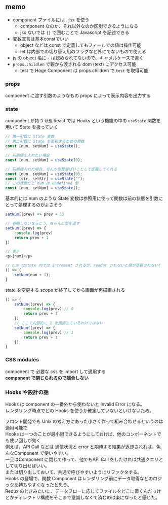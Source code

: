 ## memo

- component ファイルには `.jsx` を使う
  - component なのか、それ以外なのか区別できるようになる
  - jsx ないでは `{}` で囲むことで Javascript を記述できる
- 変数宣言は基本constでいい
  - object などは const で定義してもフィールでの値は操作可能
  - let は内部での切り替え用のフラグなど外にでないもので使える
- js の object 名に `-` は認められてないので、キャメルケースで書く
- `props.childlen` で親から渡される dom (text) にアクセス可能
  - <Hoge>test</Hoge> で Hoge Component は props.children で `test` を取得可能


### props 

component に渡す引数のようなもの
props によって表示内容を出力する


### state

component が持つ `状態`
React では Hooks という機能の中の `useState` 関数を用いて State を扱っていく

```javascript
// 第一引数に State 変数
// 第二引数に State を更新するための関数
const [num, setNum] = useState();

// 初期値を入れたい場合
const [num, setNum] = useState(0);

// 初期値入れた場合、なんか型推論ぽいことして定義してくれる
const [num, setNum] = useState(0);
const [str, setStr] = useState("");
// この状態だと num は undefined 型
const [num, setNum] = useState();
```

基本的には num のような State 変数は参照用に使って関数は前の状態を引数にとって処理するのがよさそう

```javascript
setNum((prev) => prev + 1)

// 省略しないならこう。ちゃんと型を返す
setNum((prev) => {
    console.log(prev)
    return prev + 1
})

// 表示
<p>{num}</p>
```

```javascript
// num はstate 内では increment されるが、render されないと値が更新されない?
() => {
    setNum(num + 1);
}
```

state を変更する scope が終了してから画面が再描画される

```javascript
() => {
    setNum((prev) => {
        console.log(prev) // 0
        return prev + 1
    })
    // ここで内部的に 1 を描画しているわけではない
    setNum((prev) => {
        console.log(prev) // 1
        return prev + 1
    })
}
```

### CSS modules

component で 必要な css を import して適用する  
**component で閉じられるので競合しない**

### Hooks や設計の話

Hooks は component の一番外から使わないと Invalid Error になる。  
レンダリング時点でどの Hooks を使うか確定していないといけないため。  

フロント開発でも Unix の考え方にあった小さく作って組み合わせるというのは適用可能で  
Hooks は一つのことが最小限できるようにしておけば、他のコンポーネントでも使い回しが効く  
例えば、API Call などは 通信状況と error と期待する結果が返却されれば、色んなComponent で使いやすい。  
一旦はComponent に閉じて作って、他でもAPI Call をしたければ共通クエリとして切り出せばいい。  
または切り出しておいて、共通で呼びやすいようにリファクタする。  
Hooks の登場で、関数 Component はレンダリング前にデータ取得などのロジックを持ちやすくなったと思う。  
Redux のときみたいに、データフローに応じてファイルをどこに置くんだっけとかディレクトリ構成をそこまで意識しなくて済むのは楽になったと感じた。  